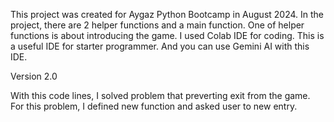 This project was created for Aygaz Python Bootcamp in August 2024. In the project, there are 2 helper functions and a main function. One of helper functions is about introducing the game.
I used Colab IDE for coding. This is a useful IDE for starter programmer. And you can use Gemini AI with this IDE.

Version 2.0

With this code lines, I solved problem that preverting exit from the game. For this problem, I defined new function and asked user to new entry.
